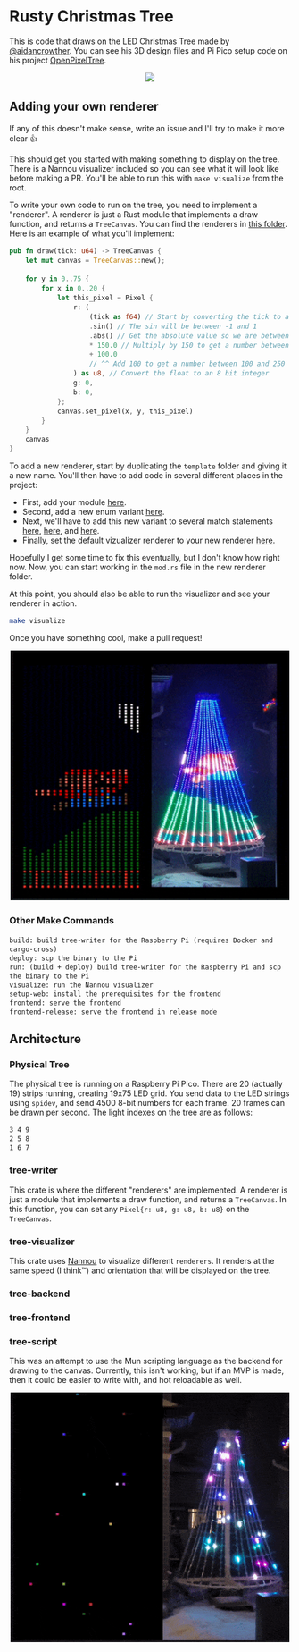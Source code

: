 # Rusty Christmas Tree

This is code that draws on the LED Christmas Tree made by
[@aidancrowther](https://github.com/aidancrowther/). You can see his 3D design
files and Pi Pico setup code on his project
[OpenPixelTree](https://github.com/aidancrowther/OpenPixelTree).

<p align="center">
    <img src="https://media.discordapp.net/attachments/444005079410802699/923308267143303208/unknown.png" width="500" />
</p>

## Adding your own renderer

If any of this doesn't make sense, write an issue and I'll try to make it more
clear 👍

This should get you started with making something to display on the tree. There
is a Nannou visualizer included so you can see what it will look like before
making a PR. You'll be able to run this with `make visualize` from the root.

To write your own code to run on the tree, you need to implement a "renderer". A
renderer is just a Rust module that implements a draw function, and returns a
`TreeCanvas`. You can find the renderers in [this
folder](https://github.com/AngelOnFira/rusty-christmas-tree/tree/main/tree-writer/src/renderers).
Here is an example of what you'll implement:

```rust
pub fn draw(tick: u64) -> TreeCanvas {
    let mut canvas = TreeCanvas::new();

    for y in 0..75 {
        for x in 0..20 {
            let this_pixel = Pixel {
                r: (
                    (tick as f64) // Start by converting the tick to a 64 bit float
                    .sin() // The sin will be between -1 and 1
                    .abs() // Get the absolute value so we are between 0 and 1
                    * 150.0 // Multiply by 150 to get a number between 0 and 150
                    + 100.0
                    // ^^ Add 100 to get a number between 100 and 250
                ) as u8, // Convert the float to an 8 bit integer
                g: 0,
                b: 0,
            };
            canvas.set_pixel(x, y, this_pixel)
        }
    }
    canvas
}
```

To add a new renderer, start by duplicating the `template` folder and giving it a new
name. You'll then have to add code in several different places in the project:

- First, add your module
  [here](https://github.com/AngelOnFira/rusty-christmas-tree/blob/main/tree-writer/src/renderers/mod.rs#L5).
- Second, add a new enum variant
  [here](https://github.com/AngelOnFira/rusty-christmas-tree/blob/main/tree-data-schema/src/lib.rs#L7).
- Next, we'll have to add this new variant to several match statements
  [here](https://github.com/AngelOnFira/rusty-christmas-tree/blob/main/tree-data-schema/src/lib.rs#L17),
  [here](https://github.com/AngelOnFira/rusty-christmas-tree/blob/main/tree-writer/src/renderers/mod.rs#L13),
  and
  [here](https://github.com/AngelOnFira/rusty-christmas-tree/blob/main/tree-writer/src/main.rs#L54).
- Finally, set the default vizualizer renderer to your new renderer
  [here](https://github.com/AngelOnFira/rusty-christmas-tree/blob/main/tree-visualizer/src/main.rs#L38).
  
Hopefully I get some time to fix this eventually, but I don't know how right
now. Now, you can start working in the `mod.rs` file in the new renderer folder.

At this point, you should also be able to run the visualizer and see your
renderer in action.

```bash
make visualize
```

Once you have something cool, make a pull request!

<p align="center">
    <img src="images/mario.gif" width="500" />
</p>

### Other Make Commands

```
build: build tree-writer for the Raspberry Pi (requires Docker and cargo-cross)
deploy: scp the binary to the Pi
run: (build + deploy) build tree-writer for the Raspberry Pi and scp the binary to the Pi
visualize: run the Nannou visualizer
setup-web: install the prerequisites for the frontend
frontend: serve the frontend
frontend-release: serve the frontend in release mode
```

## Architecture

### Physical Tree

The physical tree is running on a Raspberry Pi Pico. There are 20 (actually 19)
strips running, creating 19x75 LED grid. You send data to the LED strings using
`spidev`, and send 4500 8-bit numbers for each frame. 20 frames can be drawn per
second. The light indexes on the tree are as follows:

```
3 4 9
2 5 8
1 6 7
```

### tree-writer

This crate is where the different "renderers" are implemented. A renderer is
just a module that implements a draw function, and returns a `TreeCanvas`. In
this function, you can set any `Pixel{r: u8, g: u8, b: u8}` on the `TreeCanvas`.

### tree-visualizer

This crate uses [Nannou] to visualize different `renderers`. It renders at the
same speed (I think:tm:) and orientation that will be displayed on the tree.

### tree-backend

### tree-frontend

### tree-script

This was an attempt to use the Mun scripting language as the backend for drawing
to the canvas. Currently, this isn't working, but if an MVP is made, then it
could be easier to write with, and hot reloadable as well.

[Nannou]: https://github.com/nannou-org/nannou

<p align="center">
    <img src="images/snow.gif" width="500" />
</p>